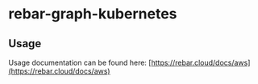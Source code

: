 
# rebar-graph-kubernetes

## Usage

Usage documentation can be found here: [https://rebar.cloud/docs/aws](https://rebar.cloud/docs/aws)